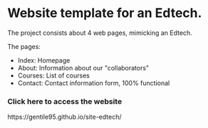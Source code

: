 # Website template for an Edtech.

The project consists about 4 web pages, mimicking an Edtech.

The pages:

- Index: Homepage 
- About: Information about our "collaborators"
- Courses: List of courses
- Contact: Contact information form, 100% functional

<h3>Click here to access the website</h3>
https://gentile95.github.io/site-edtech/
